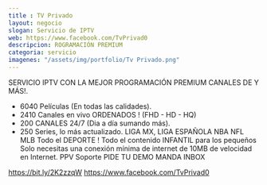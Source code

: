 ```yaml
---
title : TV Privado
layout: negocio
slogan: Servicio de IPTV
web: https://www.facebook.com/TvPrivad0
descripcion: ROGRAMACIÓN PREMIUM
categoria: servicio
imagenes: "/assets/img/portfolio/Tv Privado.png"
---
```

SERVICIO IPTV CON LA MEJOR PROGRAMACIÓN PREMIUM CANALES DE Y MÁS!.
+ 6040 Películas (En todas las calidades).
+ 2410 Canales en vivo ORDENADOS ! (FHD - HD - HQ)
+ 200 CANALES 24/7 (Dia a día sumando más).
+ 250 Series, lo más actualizado.
LIGA MX, LIGA ESPAÑOLA
NBA
NFL
MLB
Todo el DEPORTE !
Todo el contenido INFANTIL para los pequeños
Solo necesitas una conexión mínima de internet de 10MB de velocidad en Internet.
PPV
Soporte
PIDE TU DEMO
MANDA INBOX

https://bit.ly/2K2zzqW
https://www.facebook.com/TvPrivad0